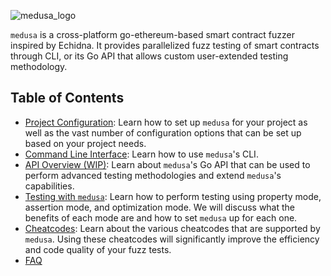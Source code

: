 ![medusa_logo](../static/medusa_logo.png)

`medusa` is a cross-platform go-ethereum-based smart contract fuzzer inspired by Echidna. It provides parallelized fuzz testing of smart contracts through CLI, or its Go API that allows custom user-extended testing methodology.

## Table of Contents

- [Project Configuration](./project-configuration.md): Learn how to set up `medusa` for your project as well as the vast number of configuration options that can be set up based on your project needs.
- [Command Line Interface](./command-line-interface.md): Learn how to use `medusa`'s CLI.
- [API Overview (WIP)](./api-overview.md): Learn about `medusa`'s Go API that can be used to perform advanced testing methodologies and extend `medusa`'s capabilities.
- [Testing with `medusa`](./writing-tests.md): Learn how to perform testing using property mode, assertion mode, and optimization mode. We will discuss what the benefits of each mode are and how to set `medusa` up for each one.
- [Cheatcodes](./cheatcodes.md): Learn about the various cheatcodes that are supported by `medusa`. Using these cheatcodes will significantly improve the efficiency and code quality of your fuzz tests.
- [FAQ](./faq.md)
